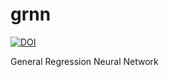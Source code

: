 # grnn

[![DOI](https://zenodo.org/badge/10107292.svg)](https://zenodo.org/badge/latestdoi/10107292)

General Regression Neural Network
